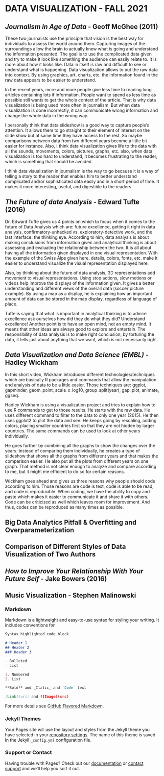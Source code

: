 # DATA VISUALIZATION - FALL 2021


## _Journalism in Age of Data_ - Geoff McGhee (2011)

These two journalists use the principle that vision is the best way for individuals to assess the world around them. Capturing images of the surroundings allow the brain to actually know what is going and understand the information presented. The goal is to use the complicated data given and try to make it look like something the audience can easily relate to. It is more about how it looks like. Data in itself is raw and difficult to see or understand what is happening. Data visualization allows to put the raw data into context. By using graphics, art, charts, etc. the information found in the raw data appears to be easier to understand. 

In the recent years, more and more people give less time to reading long articles containing lots if information. People want to spend as less time as possible still wants to get the whole context of the article. That is why data visualization is being used more often in journalism. But when data visualization is done incorrectly, it can communicate wrong information and change the whole data in the wrong way. 

I personally think that data slideshow is a good way to capture people’s attention. It allows them to go straight to their element of interest on the slide show but at same time they have access to the rest. So maybe comparisons between data from two different years become a little bit easier for instance. Also, I think data visualization gives life to the data with all the sounds, movements, colors, pictures, graphs, etc. also, when data visualization is too hard to understand, it becomes frustrating to the reader, which is something that should be avoided. 

I think data visualization in journalism is the way to go because it is a way of telling a story to the reader that enables him to better understand complicated and/or sophisticated data easily and in a short period of time. It makes it more interesting, useful, and digestible to the readers.

## _The Future of data Analysis_ - Edward Tufte (2016)

Dr. Edward Tufte gives us 4 points on which to focus when it comes to the future of Data Analysis which are: future excellence, getting it right in data analysis, confirmatory-unhacked vs. exploratory-detective work, and the last interface: the thinking eye. According to him, data analysis is about making conclusions from information given and analytical thinking is about assessing and evaluating the relationship between the two. It is all about having all the information given displayed in one visual representation. With the example of the Swiss Alps given here, details, colors, fonts, etc. make it easier to understand visualize the visual representation displayed here.

Also, by thinking about the future of data analysis, 3D representations add movement to visual representations. Using stop actions, slow motions or videos help improve the displays of the information given. It gives a better understanding and different views of the overall data (soccer picture example). By using a map as a display, he is explaining how an important amount of data can be stored in the map display, regardless of language of place. 

Tufte is saying that what is important in analytical thinking is to admire excellence ask ourselves how did they do what they did? Understand excellence! Another point is to have an open mind, not an empty mind. It means that other ideas are always good to explore and entertain. The responsibility of data analysis is to make right conclusion; by torturing the data, it tells just about anything that we want, which is not necessarily right. 

## _Data Visualization and Data Science (EMBL)_ - Hadley Wickham

In this short video, Wickham introduced different technologies/techniques which are basically R packages and commands that allow the manipulation and analysis of data to be a little easier. Those techniques are: ggplot, gapminder, geom_point, scale_x_log10, group_split(year), gap_plot, animate, ggseq.

Hadley Wickham is using a visualization project and tries to explain how to use R commands to get to those results. He starts with the raw data. He uses different command to filter to the data to only one year (2015). He then uses ggplot2 to plot the data and see. He keeps going by rescaling, adding colors, placing smaller countries first so that they are not hidden by larger countries. The same commands can be used to look at other years individually. 

He goes further by combining all the graphs to show the changes over the years; instead of comparing them individually, he creates a type of slideshow that shows all the graphs from different years and that makes the comparison easier. He also put all the plots from different years on one graph. That method is not clear enough to analyze and compare according to me, but it might me efficient to do so for certain reasons.

Wickham goes ahead and gives us three reasons why people should code according to him. Those reasons are code is text, code is able to be read, and code is reproducible. When coding, we have the ability to copy and paste which makes it easier to communicate it and share it with others. Code can be criticized as well which leaves room for improvement. And thus, codes can be reproduced as many times as possible.

## Big Data Analytics Pitfall & Overfitting and Overparameterization

## Comparison of Different Styles of Data Visualization of Two Authors

## _How to Improve Your Relationship With Your Future Self_ - Jake Bowers (2016)

## Music Visualization - Stephen Malinowski

### Markdown

Markdown is a lightweight and easy-to-use syntax for styling your writing. It includes conventions for

```markdown
Syntax highlighted code block

# Header 1
## Header 2
### Header 3

- Bulleted
- List

1. Numbered
2. List

**Bold** and _Italic_ and `Code` text

[Link](url) and ![Image](src)
```

For more details see [GitHub Flavored Markdown](https://guides.github.com/features/mastering-markdown/).

### Jekyll Themes

Your Pages site will use the layout and styles from the Jekyll theme you have selected in your [repository settings](https://github.com/jessicamhk97/Data-visualization/settings/pages). The name of this theme is saved in the Jekyll `_config.yml` configuration file.

### Support or Contact

Having trouble with Pages? Check out our [documentation](https://docs.github.com/categories/github-pages-basics/) or [contact support](https://support.github.com/contact) and we’ll help you sort it out.
